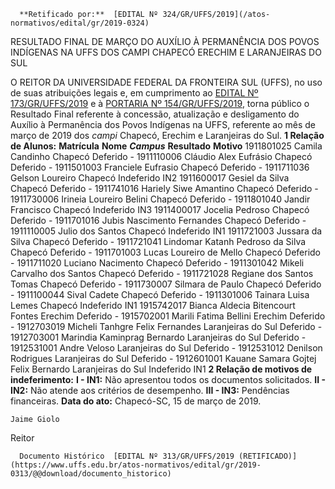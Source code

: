       **Retificado por:**  [EDITAL Nº 324/GR/UFFS/2019](/atos-normativos/edital/gr/2019-0324) 

   RESULTADO FINAL DE MARÇO DO AUXÍLIO À PERMANÊNCIA DOS POVOS INDÍGENAS NA UFFS DOS CAMPI CHAPECÓ ERECHIM E LARANJEIRAS DO SUL  

 O REITOR DA UNIVERSIDADE FEDERAL DA FRONTEIRA SUL (UFFS), no uso de suas atribuições legais e, em cumprimento ao [EDITAL Nº 173/GR/UFFS/2019](https://www.uffs.edu.br/atos-normativos/edital/gr/2019-0173) e à [PORTARIA Nº 154/GR/UFFS/2019](https://www.uffs.edu.br/atos-normativos/portaria/gr/2019-0154), torna público o Resultado Final referente à concessão, atualização e desligamento do Auxílio à Permanência dos Povos Indígenas na UFFS, referente ao mês de março de 2019 dos *campi*  Chapecó, Erechim e Laranjeiras do Sul.  **1 Relação de Alunos:**      **Matrícula**   **Nome**    ***Campus***    **Resultado**   **Motivo**     1911801025   Camila Candinho   Chapecó   Deferido   -     1911110006   Cláudio Alex Eufrásio   Chapecó   Deferido   -     1911501003   Franciele Eufrasio   Chapecó   Deferido   -     1911711036   Gelson Loureiro   Chapecó   Indeferido   IN2     1911600017   Gesiel da Silva   Chapecó   Deferido   -     1911741016   Hariely Siwe Amantino   Chapecó   Deferido   -     1911730006   Irineia Loureiro Belini   Chapecó   Deferido   -     1911801040   Jandir Francisco   Chapecó   Indeferido   IN3     1911400017   Jocelia Pedroso   Chapecó   Deferido   -     1911701016   Jubis Nascimento Fernandes   Chapecó   Deferido   -     1911110005   Julio dos Santos   Chapecó   Indeferido   IN1     1911721003   Jussara da Silva   Chapecó   Deferido   -     1911721041   Lindomar Katanh Pedroso da Silva   Chapecó   Deferido   -     1911701003   Lucas Loureiro de Mello   Chapecó   Deferido   -     1911711020   Luciano Nacimento   Chapecó   Deferido   -     1911301042   Mikeli Carvalho dos Santos   Chapecó   Deferido   -     1911721028   Regiane dos Santos Tomas   Chapecó   Deferido   -     1911730007   Silmara de Paulo   Chapecó   Deferido   -     1911100044   Sival Cadete   Chapecó   Deferido   -     1911301006   Tainara Luisa Lemes   Chapecó   Indeferido   IN1     1915742017   Bianca Aldecia Bitencourt Fontes   Erechim   Deferido   -     1915702001   Marili Fatima Bellini   Erechim   Deferido   -     1912703019   Micheli Tanhgre Felix Fernandes   Laranjeiras do Sul   Deferido   -     1912703001   Marindia Kaminprag Bernardo   Laranjeiras do Sul   Deferido   -     1912531001   Andre Veloso   Laranjeiras do Sul   Deferido   -     1912531012   Denilson Rodrigues   Laranjeiras do Sul   Deferido   -     1912601001   Kauane Samara Gojtej Felix Bernardo   Laranjeiras do Sul   Indeferido   IN1      **2 Relação de motivos de indeferimento:** **I - IN1:**  Não apresentou todos os documentos solicitados. **II - IN2:**  Não atende aos critérios de desempenho. **III - IN3:**  Pendências financeiras.      **Data do ato:** Chapecó-SC, 15 de março de 2019.   
 

    Jaime Giolo   
 Reitor 

      Documento Histórico  [EDITAL Nº 313/GR/UFFS/2019 (RETIFICADO)](https://www.uffs.edu.br/atos-normativos/edital/gr/2019-0313/@@download/documento_historico)     
      